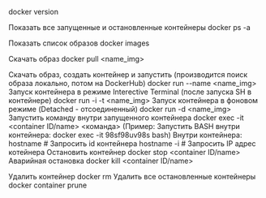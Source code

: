 docker version

Показать все запущенные и остановленные контейнеры
docker ps -a

Показать список образов 
docker images

Скачать образ 
docker pull <name_img>

Скачать образ, создать контейнер и запустить (производится поиск образа локально, потом на DockerHub)
docker run --name <custom container name> <name_img> 
Запуск контейнера в режиме Interective Terminal (после запуска SH в контейнере)
docker run -i -t <name_img>
Запуск контейнера в фоновом режиме (Detached - отсоединенный)
docker run -d <name_img> 
Запустить команду внутри запущенного контейнера
docker exec -it <container ID/name> <команда> 
(Пример: Запустить BASH внутри контейнера: docker exec -it 98sf98uv98s bash)
Внутри контейнера:
hostname # Запросить id контейнера
hostname -i # Запросить IP адрес котейнера
Остановить контейнер
docker stop <container ID/name>
Аварийная остановка
docker kill <container ID/name>

Удалить контейнер
docker rm <CONTAINER ID>
Удалить все остановленные контейнеры
docker container prune


